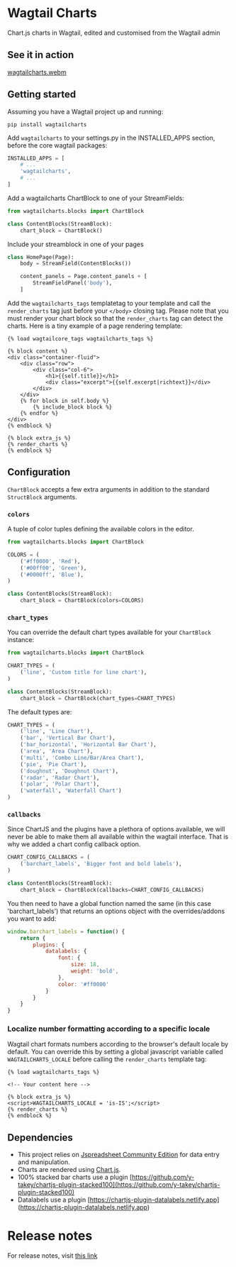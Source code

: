# Wagtail Charts
Chart.js charts in Wagtail, edited and customised from the Wagtail admin

## See it in action
[wagtailcharts.webm](https://github.com/overcastsoftware/wagtailcharts/assets/143557/da990698-a30a-424d-9762-6131def1bfde)


## Getting started

Assuming you have a Wagtail project up and running:

`pip install wagtailcharts`

Add `wagtailcharts` to your settings.py in the INSTALLED_APPS section, before the core wagtail packages:

```python
INSTALLED_APPS = [
    # ...
    'wagtailcharts',
    # ...
]
```

Add a wagtailcharts ChartBlock to one of your StreamFields:

```python
from wagtailcharts.blocks import ChartBlock

class ContentBlocks(StreamBlock):
    chart_block = ChartBlock()
```

Include your streamblock in one of your pages

```python
class HomePage(Page):
    body = StreamField(ContentBlocks())

    content_panels = Page.content_panels + [
        StreamFieldPanel('body'),
    ]
```

Add the `wagtailcharts_tags` templatetag to your template and call the `render_charts` tag just before your `</body>` closing tag.
Please note that you must render your chart block so that the `render_charts` tag can detect the charts.
Here is a tiny example of a page rendering template:

```django
{% load wagtailcore_tags wagtailcharts_tags %}

{% block content %}
<div class="container-fluid">
    <div class="row">
        <div class="col-6">
            <h1>{{self.title}}</h1>
            <div class="excerpt">{{self.excerpt|richtext}}</div>
        </div>
    </div>
    {% for block in self.body %}
        {% include_block block %}
    {% endfor %}
</div>
{% endblock %}

{% block extra_js %}
{% render_charts %}
{% endblock %}
```

## Configuration

`ChartBlock` accepts a few extra arguments in addition to the standard `StructBlock` arguments.

### `colors`
A tuple of color tuples defining the available colors in the editor.

```python
from wagtailcharts.blocks import ChartBlock

COLORS = (
    ('#ff0000', 'Red'),
    ('#00ff00', 'Green'),
    ('#0000ff', 'Blue'),
)

class ContentBlocks(StreamBlock):
    chart_block = ChartBlock(colors=COLORS)
```

### `chart_types`

You can override the default chart types available for your `ChartBlock` instance:

```python
from wagtailcharts.blocks import ChartBlock

CHART_TYPES = (
    ('line', 'Custom title for line chart'),
)

class ContentBlocks(StreamBlock):
    chart_block = ChartBlock(chart_types=CHART_TYPES)
```

The default types are:

```python
CHART_TYPES = (
    ('line', 'Line Chart'),
    ('bar', 'Vertical Bar Chart'),
    ('bar_horizontal', 'Horizontal Bar Chart'),
    ('area', 'Area Chart'),
    ('multi', 'Combo Line/Bar/Area Chart'),
    ('pie', 'Pie Chart'),
    ('doughnut', 'Doughnut Chart'),
    ('radar', 'Radar Chart'),
    ('polar', 'Polar Chart'),
    ('waterfall', 'Waterfall Chart')
)
```

### `callbacks`

Since ChartJS and the plugins have a plethora of options available, we will never be able to make them all available within the wagtail interface.
That is why we added a chart config callback option.

```python
CHART_CONFIG_CALLBACKS = (
    ('barchart_labels', 'Bigger font and bold labels'),
)

class ContentBlocks(StreamBlock):
    chart_block = ChartBlock(callbacks=CHART_CONFIG_CALLBACKS)
```

You then need to have a global function named the same (in this case 'barchart_labels') that returns an options object with the overrides/addons you want to add:

```js
window.barchart_labels = function() {
    return {
        plugins: {
            datalabels: {
                font: {
                    size: 18,
                    weight: 'bold',
                },
                color: '#ff0000'
            }
        }
    }
}
```

### Localize number formatting according to a specific locale
Wagtail chart formats numbers according to the browser's default locale by default.
You can override this by setting a global javascript variable called `WAGTAILCHARTS_LOCALE` before calling the `render_charts` template tag:

```django
{% load wagtailcharts_tags %}

<!-- Your content here -->

{% block extra_js %}
<script>WAGTAILCHARTS_LOCALE = 'is-IS';</script>
{% render_charts %}
{% endblock %}
```


## Dependencies
* This project relies on [Jspreadsheet Community Edition](https://bossanova.uk/jspreadsheet/v4/) for data entry and manipulation. 
* Charts are rendered using [Chart.js](https://www.chartjs.org/). 
* 100% stacked bar charts use a plugin [https://github.com/y-takey/chartjs-plugin-stacked100](https://github.com/y-takey/chartjs-plugin-stacked100)
* Datalabels use a plugin [https://chartjs-plugin-datalabels.netlify.app] (https://chartjs-plugin-datalabels.netlify.app)


# Release notes

For release notes, visit [this link](https://github.com/overcastsoftware/wagtailcharts/blob/main/RELEASE_NOTES.md)
